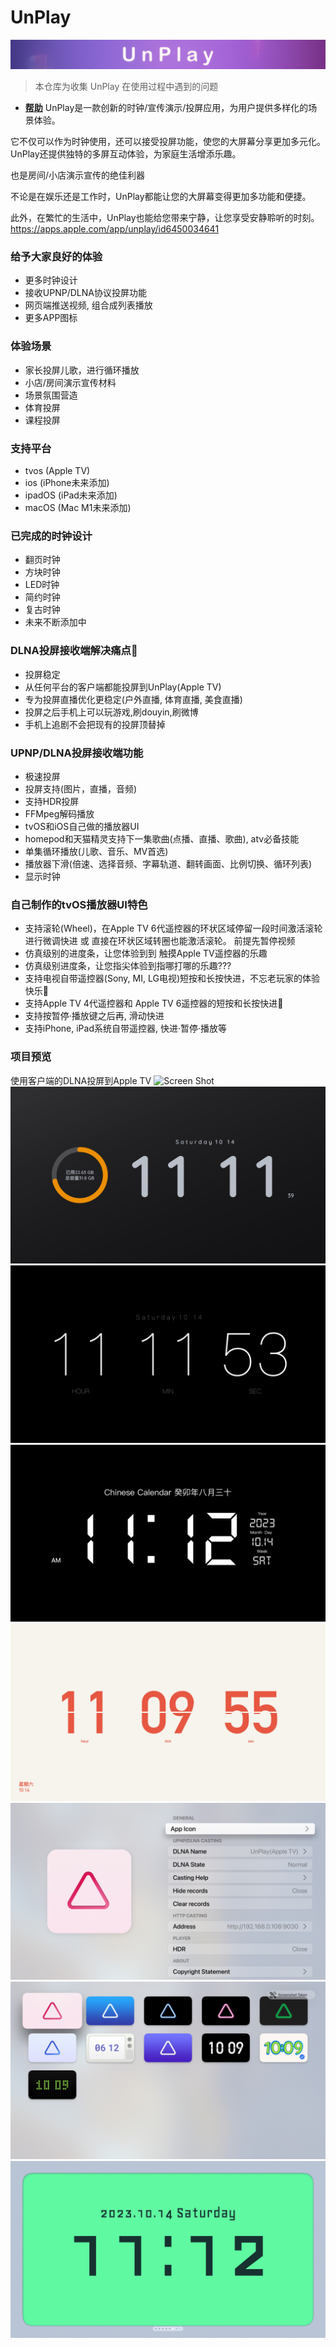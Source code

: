 # UnPlay
![Banner](https://raw.githubusercontent.com/suaptv/UnPlay/main/images/UnPlay.jpg)
> 本仓库为收集 UnPlay 在使用过程中遇到的问题
- **[帮助](https://github.com/suaptv/UnPlay/blob/main/Help)**
UnPlay是一款创新的时钟/宣传演示/投屏应用，为用户提供多样化的场景体验。

它不仅可以作为时钟使用，还可以接受投屏功能，使您的大屏幕分享更加多元化。
UnPlay还提供独特的多屏互动体验，为家庭生活增添乐趣。

也是房间/小店演示宣传的绝佳利器

不论是在娱乐还是工作时，UnPlay都能让您的大屏幕变得更加多功能和便捷。

此外，在繁忙的生活中，UnPlay也能给您带来宁静，让您享受安静聆听的时刻。
https://apps.apple.com/app/unplay/id6450034641
### 给予大家良好的体验
- 更多时钟设计 
- 接收UPNP/DLNA协议投屏功能
- 网页端推送视频, 组合成列表播放
- 更多APP图标 

### 体验场景
- 家长投屏儿歌，进行循环播放
- 小店/房间演示宣传材料
- 场景氛围营造
- 体育投屏
- 课程投屏

### 支持平台
- tvos (Apple TV)
- ios (iPhone未来添加)
- ipadOS (iPad未来添加)
- macOS (Mac M1未来添加)
  
### 已完成的时钟设计
- 翻页时钟
- 方块时钟
- LED时钟
- 简约时钟
- 复古时钟
- 未来不断添加中

### DLNA投屏接收端解决痛点🎉
- 投屏稳定
- 从任何平台的客户端都能投屏到UnPlay(Apple TV)
- 专为投屏直播优化更稳定(户外直播, 体育直播, 美食直播)
- 投屏之后手机上可以玩游戏,刷douyin,刷微博
- 手机上追剧不会把现有的投屏顶替掉

### UPNP/DLNA投屏接收端功能
- 极速投屏
- 投屏支持(图片，直播，音频)
- 支持HDR投屏
- FFMpeg解码播放
- tvOS和iOS自己做的播放器UI
- homepod和天猫精灵支持下一集歌曲(点播、直播、歌曲), atv必备技能
- 单集循环播放(儿歌、音乐、MV首选)
- 播放器下滑(倍速、选择音频、字幕轨道、翻转画面、比例切换、循环列表)
- 显示时钟

### 自己制作的tvOS播放器UI特色
- 支持滚轮(Wheel)，在Apple TV 6代遥控器的环状区域停留一段时间激活滚轮进行微调快进
  或 直接在环状区域转圈也能激活滚轮。
  前提先暂停视频
- 仿真级别的进度条，让您体验到到 触摸Apple TV遥控器的乐趣
- 仿真级别进度条，让您指尖体验到指哪打哪的乐趣???
- 支持电视自带遥控器(Sony, MI, LG电视)短按和长按快进，不忘老玩家的体验快乐🎉
- 支持Apple TV 4代遥控器和 Apple TV 6遥控器的短按和长按快进🎉
- 支持按暂停·播放键之后再, 滑动快进
- 支持iPhone, iPad系统自带遥控器, 快进·暂停·播放等

### 项目预览
使用客户端的DLNA投屏到Apple TV
![Screen Shot](https://raw.githubusercontent.com/suaptv/UnPlay/master/images/88.jpg)
![Screen Shot](https://raw.githubusercontent.com/suaptv/UnPlay/master/images/11.jpg)
![Screen Shot](https://raw.githubusercontent.com/suaptv/UnPlay/master/images/22.jpg)
![Screen Shot](https://raw.githubusercontent.com/suaptv/UnPlay/master/images/33.jpg)
![Screen Shot](https://raw.githubusercontent.com/suaptv/UnPlay/master/images/44.jpg)
![Screen Shot](https://raw.githubusercontent.com/suaptv/UnPlay/master/images/55.jpg)
![Screen Shot](https://raw.githubusercontent.com/suaptv/UnPlay/master/images/66.jpg)
![Screen Shot](https://raw.githubusercontent.com/suaptv/UnPlay/master/images/77.jpg)


